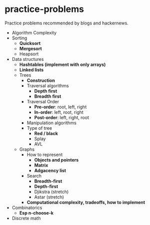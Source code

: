 practice-problems
=================

Practice problems recommended by blogs and hackernews.

* Algorithm Complexity
* Sorting
    * **Quicksort**
    * **Mergesort**
    * Heapsort
* Data structures
    * **Hashtables (implement with only arrays)**
    * **Linked lists**
    * Trees
        * **Construction**
        * Traversal algorithms
            * **Depth first**
            * **Breadth first**
        * Traversal Order
            * **Pre-order**: root, left, right
            * **In-order**: left, root, right
            * **Post-order**: left, right, root
        * Manipulation algorithms
        * Type of tree
            * **Red / black**
            * Splay
            * AVL
    * Graphs
        * How to represent
            * **Objects and pointers**
            * **Matrix**
            * **Adgacency list**
        * Search
            * **Breadth-first**
            * **Depth-first**
            * Djikstra (stretch)
            * Astar (stretch)
        * **Computational complexity, tradeoffs, how to implement**
* Combinatorics
    * **Esp n-choose-k**
* Discrete math
